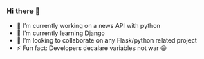 ### Hi there 👋 

- 🔭 I’m currently working on a news API with python
- 🌱 I’m currently learning Django
- 👯 I’m looking to collaborate on any Flask/python related project
- ⚡ Fun fact: Developers decalare variables not war 😄
